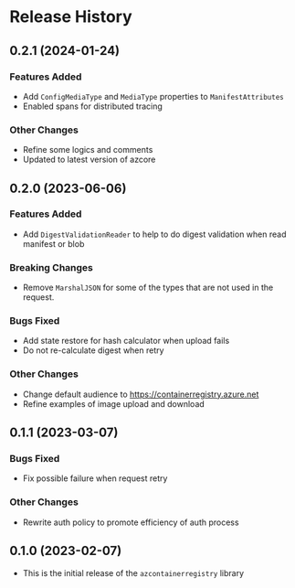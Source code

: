 # Release History

## 0.2.1 (2024-01-24)

### Features Added
* Add `ConfigMediaType` and `MediaType` properties to `ManifestAttributes`
* Enabled spans for distributed tracing

### Other Changes
* Refine some logics and comments
* Updated to latest version of azcore

## 0.2.0 (2023-06-06)

### Features Added
* Add `DigestValidationReader` to help to do digest validation when read manifest or blob

### Breaking Changes
* Remove `MarshalJSON` for some of the types that are not used in the request.

### Bugs Fixed
* Add state restore for hash calculator when upload fails
* Do not re-calculate digest when retry

### Other Changes
* Change default audience to https://containerregistry.azure.net
* Refine examples of image upload and download

## 0.1.1 (2023-03-07)

### Bugs Fixed
* Fix possible failure when request retry

### Other Changes
* Rewrite auth policy to promote efficiency of auth process

## 0.1.0 (2023-02-07)

* This is the initial release of the `azcontainerregistry` library
